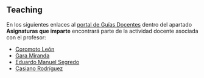 ## Teaching

En los siguientes enlaces al [portal de Guías Docentes](https://e-guia.ull.es/index.htm) dentro del apartado 
**Asignaturas que imparte** encontrará parte de la actividad docente asociada con el profesor:

* [Coromoto León](https://e-guia.ull.es/etsii/queryprof.php?id=1036&codigo=139263014)
* [Gara Miranda](https://e-guia.ull.es/etsii/queryprof.php?id=1810&codigo=139262012)
* [Eduardo Manuel Segredo](https://e-guia.ull.es/etsii/queryprof.php?id=1823&codigo=139263122)
* [Casiano Rodríguez](https://e-guia.ull.es/etsii/queryprof.php?id=1041&codigo=139263121)
